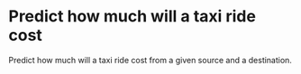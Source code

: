 # Predict how much will a taxi ride cost
Predict how much will a taxi ride cost from a given source and a destination.
